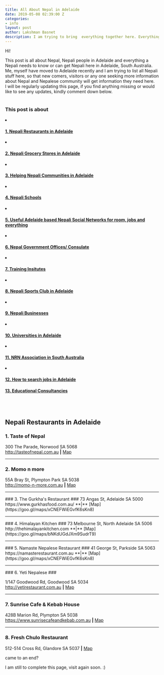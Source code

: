 ```yaml
---
title: All About Nepal in Adelaide
date: 2019-05-08 02:39:00 Z
categories:
- info
layout: post
author: Lakshman Basnet
description: I am trying to bring  everything together here. Everything about Nepal in Adelaide.Be it a Nepali restaurant, a community, businesses or grocery store.
---
```



Hi! 

This post is all about Nepal, Nepali people in Adelaide and everything a Nepali needs to know or can get Nepali here in Adelaide, South Australia.
<br>
Me, myself have moved to Adelaide recently and I am trying to list all Nepali stuff here, so that new comers, visitors or any one seeking more information about Nepal and Nepalese community will get information they need here.
<br>
I will be regularly updating this page, if you find anything missing or would like to see any updates, kindly comment down below.
<br>
<br>

<div class="row">
<div class="col-md-6 sm-5 xs-5 tableofcontent">
	<h3 class="rhre">This post is about</h3>
	<li class="hre"><a href="#restaurants"><h4>1. Nepali Restaurants in Adelaide</h4></a></li>
	<li class="hre"><a href="#grocery-stores"><h4>2. Nepali Grocery Stores in Adelaide</h4></a></li>
	<li class="hre"><a href="#communties"><h4>3. Helping Nepali Communities in Adelaide</h4></a></li>
	<li class="hre"><a href="#schools"><h4>4. Nepali Schools </h4></a></li>
	<li class="hre"><a href="#social-networks"><h4>5. Useful Adelaide based Nepali Social Networks for room, jobs and everything</h4></a></li>
  <li class="hre"><a href="#consulates"><h4>6. Nepal Government Offices/ Consulate</h4></a></li>
  <li class="hre"><a href="#training-institutes"><h4>7. Training Insitutes</h4></a></li>
  <li class="hre"><a href="#sports-club"><h4>8. Nepali Sports Club in Adelaide</h4></a></li>
   <li class="hre"><a href="#businesses"><h4>9. Nepali Businesses</h4></a></li>
    <li class="hre"><a href="#universities"><h4>10. Universities in Adelaide </h4></a></li>
    <li class="hre"><a href="#nrna"><h4>11. NRN Association in South Australia </h4></a></li>
    <li class="hre"><a href="#jobs-search"><h4>12. How to search jobs in Adelaide </h4></a></li>
	<a href="#educational-consultancies"><h4>13. Educational Consultancies </h4></a>
	

</div>

</div>
<a name="restaurants"></a>
<br><br>
<h2>Nepali Restaurants in Adelaide</h2>


### 1. Taste of Nepal ###
300 The Parade, Norwood SA 5068  
http://tasteofnepal.com.au **|** [Map](https://goo.gl/maps/xDXDs1zGbaf7FSi18)

<hr>

### 2. Momo n more ###
55A Bray St, Plympton Park SA 5038  
http://momo-n-more.com.au  **|** [Map](https://goo.gl/maps/aNiNPE299M4MhubJ6)

<hr>
### 3. The Gurkha's Restaurant ###
73 Angas St, Adelaide SA 5000  
https://www.gurkhasfood.com.au/ **|** [Map](https://goo.gl/maps/xCNEFWiEGvfK6sKn8)

<hr>
### 4. Himalayan Kitchen ###  
73 Melbourne St, North Adelaide SA 5006  
http://thehimalayankitchen.com **|** [Map](https://goo.gl/maps/bNKdUGdJXm9SudrT9)

<hr>
### 5. Namaste Nepalese Restaurant ###
41 George St, Parkside SA 5063  
https://namasterestaurant.com.au **|** [Map](https://goo.gl/maps/xCNEFWiEGvfK6sKn8)

<hr>
### 6. Yeti Nepalese ###  
 
1/147 Goodwood Rd, Goodwood SA 5034  
http://yetirestaurant.com.au **|** [Map](https://goo.gl/maps/nrY3QfheZyD9qrP88)

<hr>

### 7. Sunrise Cafe & Kebab House ###
428B Marion Rd, Plympton SA 5038  
https://www.sunrisecafeandkebab.com.au **|** [Map](https://goo.gl/maps/4kHxViDbKXD4yYhd7)

<hr>

### 8. Fresh Chulo Restaurant ###
512-514 Cross Rd, Glandore SA 5037 **|** [Map](https://goo.gl/maps/p7Ztajj7W6dtjBhB9)  



came to an end? 

I am still to complete this page, visit again soon. :)
